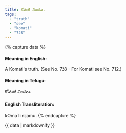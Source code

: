 ```yaml
---
title: కోమటి నిజము.
tags:
  - "truth"
  - "see"
  - "komati"
  - "728"
---
```


{% capture data %}
#### Meaning in English:
A Komati's truth.
(See No. 728 - For Komati see No. 712.)

#### Meaning in Telugu:
కోమటి నిజము.

#### English Transliteration:
kOmaTi nijamu.
{% endcapture %}

<div class="notice">{{ data | markdownify }}</div>

